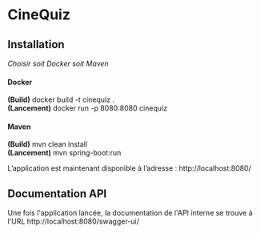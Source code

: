 # CineQuiz

## Installation

*Choisir soit Docker soit Maven*
#### Docker
**(Build)** docker build -t cinequiz . <br>
**(Lancement)** docker run -p 8080:8080 cinequiz

#### Maven
**(Build)** mvn clean install <br>
**(Lancement)** mvn spring-boot:run

L’application est maintenant disponible à l’adresse : http://localhost:8080/

## Documentation API
Une fois l'application lancée, la documentation de l'API interne se trouve à l'URL http://localhost:8080/swagger-ui/
